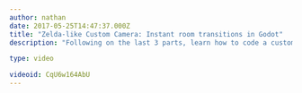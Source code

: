 ```yaml
---
author: nathan
date: 2017-05-25T14:47:37.000Z
title: "Zelda-like Custom Camera: Instant room transitions in Godot"
description: "Following on the last 3 parts, learn how to code a custom camera with instant room transitions in Godot"

type: video

videoid: CqU6w164AbU
---
```


